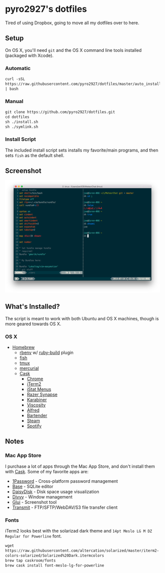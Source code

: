 # pyro2927's dotfiles

Tired of using Dropbox, going to move all my dotfiles over to here.

## Setup

On OS X, you'll need `git` and the OS X command line tools installed (packaged with Xcode).

### Automatic

    curl -sSL https://raw.githubusercontent.com/pyro2927/dotfiles/master/auto_install.sh | bash

### Manual

    git clone https://github.com/pyro2927/dotfiles.git
    cd dotfiles
    sh ./install.sh
    sh ./symlink.sh

### Install Script

The included install script sets installs my favorite/main programs, and then sets `fish` as the default shell.

## Screenshot

![](./terminal2.png)

## What's Installed?

The script is meant to work with both Ubuntu and OS X machines, though is more geared towards OS X.

### OS X

* [Homebrew](http://brew.sh/)
  * [rbenv](https://github.com/sstephenson/rbenv) w/ [ruby-build](https://github.com/sstephenson/ruby-build) plugin
  * [fish](http://fishshell.com/)
  * [tmux](http://tmux.sourceforge.net/)
  * [mercurial](http://mercurial.selenic.com/)
  * [Cask](http://caskroom.io/)
    * [Chrome](http://www.google.com/chrome/)
    * [iTerm2](http://iterm2.com/)
    * [iStat Menus](http://bjango.com/mac/istatmenus/)
    * [Razer Synapse](http://www.razerzone.com/synapse/)
    * [Karabiner](https://github.com/tekezo/Karabiner)
    * [Viscosity](https://www.sparklabs.com/viscosity/)
    * [Alfred](http://www.alfredapp.com/)
    * [Bartender](http://www.macbartender.com/)
    * [Steam](http://store.steampowered.com/)
    * [Spotify](https://www.spotify.com/)

## Notes

### Mac App Store

I purchase a lot of apps through the Mac App Store, and don't install them with [Cask](https://github.com/caskroom/homebrew-cask).  Some of my favorite apps are:

* [1Password](https://itunes.apple.com/us/app/1password-password-manager/id443987910) - Cross-platform password management
* [Base](https://itunes.apple.com/us/app/base-sqlite-editor/id402383384) - SQLite editor
* [DaisyDisk](https://itunes.apple.com/us/app/daisydisk/id411643860) - Disk space usage visualization
* [Divvy](https://itunes.apple.com/app/id413857545) - Window management
* [Glui](https://itunes.apple.com/us/app/glui-2/id918207447) - Screenshot tool
* [Transmit](https://itunes.apple.com/us/app/transmit/id403388562) - FTP/SFTP/WebDAV/S3 file transfer client

### Fonts

iTerm2 looks best with the solarizad dark theme and `14pt Meslo LG M DZ Regular for Powerline` font.

    wget https://raw.githubusercontent.com/altercation/solarized/master/iterm2-colors-solarized/Solarized%20Dark.itermcolors
    brew tap caskroom/fonts
    brew cask install font-meslo-lg-for-powerline
